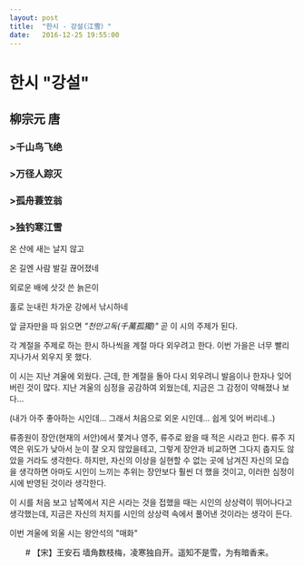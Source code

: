 ```yaml
---
layout: post
title:  "한시 - 강설(江雪）"
date:   2016-12-25 19:55:00
---
```



# 한시 "강설"

## 柳宗元 唐

### >千山鸟飞绝

### >万径人踪灭

### >孤舟蓑笠翁

### >独钓寒江雪

온 산에 새는 날지 않고

온 길엔 사람 발길 끊어졌네

외로운 배에 삿갓 쓴 늙은이

홀로 눈내린 차가운 강에서 낚시하네



앞 글자만을 따 읽으면 *"천만고독(千萬孤獨)"* 곧 이 시의 주제가 된다.


각 계절을 주제로 하는 한시 하나씩을 계절 마다 외우려고 한다.
이번 가을은 너무 빨리 지나가서 외우지 못 했다.

이 시는 지난 겨울에 외웠다.
근데, 한 계절을 돌아 다시 외우려니 발음이나 한자나 잊어 버린 것이 많다.
지난 겨울의 심정을 공감하여 외웠는데, 지금은 그 감정이 약해졌나 보다...

(내가 아주 좋아하는 시인데... 그래서 처음으로 외운 시인데... 쉽게 잊어 버리네..)

류종원이 장안(현재의 서안)에서 쫓겨나 영주, 류주로 왔을 때 적은 시라고 한다.
류주 지역은 위도가 낮아서 눈이 잘 오지 않았을테고, 그렇게 장안과 비교하면 그다지 춥지도 않았을 거라도 생각한다.
하지만, 자신의 이상을 실현할 수 없는 곳에 남겨진 자신의 모습을 생각하면 아마도 시인이 느끼는 추위는 장안보다 훨씬 더 했을 것이고,
이러한 심정이 시에 반영된 것이라 생각한다.

이 시를 처음 보고 남쪽에서 지은 시라는 것을 접했을 때는 시인의 상상력이 뛰어나다고 생각했는데,
지금은 자신의 처지를 시인의 상상력 속에서 풀어낸 것이라는 생각이 든다.



이번 겨울에 외울 시는 왕안석의 "매화"

　　# 【宋】王安石 墙角数枝梅，凌寒独自开。遥知不是雪，为有暗香来。
